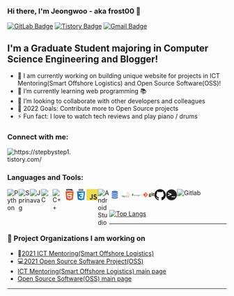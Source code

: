 ### Hi there, I'm Jeongwoo - aka frost00 👋
[![GitLab Badge](https://img.shields.io/badge/GitLab-5d07a8.svg?&style=for-the-badge&logo=GitLab&logoColor=Yellow)](https://lab.hanium.or.kr/0204jw)
[![Tistory Badge](https://img.shields.io/badge/Blog-Tistory-orange?style=for-the-badge)](https://stepbystep1.tistory.com/)
[![Gmail Badge](https://img.shields.io/badge/Gmail-d14836?style=flat-square&logo=Gmail&logoColor=white&link=mailto:0204jw@gmail.com)](mailto:0204jw@gmail.com)


<!-- with gitlab link "Also in"-->

## I'm a Graduate Student majoring in Computer Science Engineering and Blogger!

- 🔭 I am currently working on building unique website for projects in ICT Mentoring(Smart Offshore Logistics) and Open Source Software(OSS)!
- 🌱 I’m currently learning web programming 📚
- 👫 I’m looking to collaborate with other developers and colleagues
- 🥅 2022 Goals: Contribute more to Open Source projects
- ⚡ Fun fact: I love to watch tech reviews and play piano / drums

### Connect with me:

[<img align="left" alt="https://stepbystep1.tistory.com/" width="150px" src="https://user-images.githubusercontent.com/20348923/131149552-fbb4174b-a979-4228-90f7-0638e6a59ef7.png" />][Tistory Blog]

<br />
<br />

### Languages and Tools:
<img align="left" alt="Python" width="26px" src="https://user-images.githubusercontent.com/20348923/131147825-e2784f68-8689-4950-b1aa-1892e8da0582.png" />
<img align="left" alt="Spring" width="26px" src="https://user-images.githubusercontent.com/20348923/131147841-82b5c13f-3771-4790-a8b9-40f20aed1b44.png" />
<img align="left" alt="Java" width="26px" src="https://user-images.githubusercontent.com/20348923/131147844-5c99fd0a-9d53-4420-acb1-3648f984791b.png" />
<img align="left" alt="C" width="26px" src="https://user-images.githubusercontent.com/20348923/131147848-b87b0a3d-d07b-44ac-b944-6e67f6b592fe.png" />
<img align="left" alt="C++" width="26px" src="https://user-images.githubusercontent.com/20348923/131147832-7c16973e-7dcf-4cc6-a37a-c1dd0b173c31.png" />


<img align="left" alt="HTML5" width="26px" src="https://raw.githubusercontent.com/github/explore/80688e429a7d4ef2fca1e82350fe8e3517d3494d/topics/html/html.png" />
<img align="left" alt="CSS3" width="26px" src="https://raw.githubusercontent.com/github/explore/80688e429a7d4ef2fca1e82350fe8e3517d3494d/topics/css/css.png" />
<img align="left" alt="JavaScript" width="26px" src="https://raw.githubusercontent.com/github/explore/80688e429a7d4ef2fca1e82350fe8e3517d3494d/topics/javascript/javascript.png" />
<!-- <img align="left" alt="Node.js" width="26px" src="https://raw.githubusercontent.com/github/explore/80688e429a7d4ef2fca1e82350fe8e3517d3494d/topics/nodejs/nodejs.png" /> -->
<img align="left" alt="Android Studio" width="26px" src="https://user-images.githubusercontent.com/20348923/131147829-b119994b-e725-4a43-b85c-a6589b4b75ad.png" />
<img align="left" alt="SQL" width="26px" src="https://raw.githubusercontent.com/github/explore/80688e429a7d4ef2fca1e82350fe8e3517d3494d/topics/sql/sql.png" />
<img align="left" alt="MySQL" width="26px" src="https://raw.githubusercontent.com/github/explore/80688e429a7d4ef2fca1e82350fe8e3517d3494d/topics/mysql/mysql.png" />
<img align="left" alt="MongoDB" width="26px" src="https://raw.githubusercontent.com/github/explore/80688e429a7d4ef2fca1e82350fe8e3517d3494d/topics/mongodb/mongodb.png" />
<img align="left" alt="Git" width="26px" src="https://raw.githubusercontent.com/github/explore/80688e429a7d4ef2fca1e82350fe8e3517d3494d/topics/git/git.png" />
<img align="left" alt="GitHub" width="26px" src="https://raw.githubusercontent.com/github/explore/78df643247d429f6cc873026c0622819ad797942/topics/github/github.png" />
<img align="left" alt="Terminal" width="26px" src="https://raw.githubusercontent.com/github/explore/80688e429a7d4ef2fca1e82350fe8e3517d3494d/topics/terminal/terminal.png" />
<img align="left" alt="Gitlab" width="70px" src="https://user-images.githubusercontent.com/20348923/131150731-a7b4ff04-239c-4fa8-9175-ce14381aba07.png" />

<br />
<br />

[![Top Langs](https://github-readme-stats.vercel.app/api/top-langs/?username=jeongwooP&layout=compact&hide_border=true)](https://github.com/anuraghazra/github-readme-stats)


---

### 👷 Project Organizations I am working on

<!-- YOUTUBE:START -->
- 🚢[2021 ICT Mentoring(Smart Offshore Logistics)](https://github.com/2021-smart-ICT-maritime-project)
- 💻[2021 Open Source Software Project(OSS)](https://github.com/2021-OSS-project)
- [ICT Mentoring(Smart Offshore Logistics) main page](https://www.hanium.or.kr/portal/index.do)
- [Open Source Software(OSS) main page](https://www.oss.kr/)

<!-- YOUTUBE:END -->


---
  
<!--START_SECTION:activity-->

[Tistory Blog]: https://stepbystep1.tistory.com/
